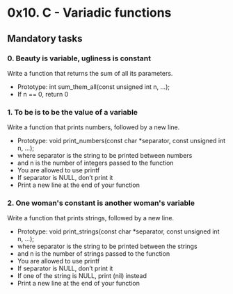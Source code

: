  # 0x10. C - Variadic functions

## Mandatory tasks
### 0. Beauty is variable, ugliness is constant

Write a function that returns the sum of all its parameters.
* Prototype: int sum_them_all(const unsigned int n, ...);
* If n == 0, return 0

### 1. To be is to be the value of a variable

Write a function that prints numbers, followed by a new line.

* Prototype: void print_numbers(const char *separator, const unsigned int n, ...);
* where separator is the string to be printed between numbers
* and n is the number of integers passed to the function
* You are allowed to use printf
* If separator is NULL, don’t print it
* Print a new line at the end of your function

### 2. One woman's constant is another woman's variable
Write a function that prints strings, followed by a new line.

* Prototype: void print_strings(const char *separator, const unsigned int n, ...);
* where separator is the string to be printed between the strings
* and n is the number of strings passed to the function
* You are allowed to use printf
* If separator is NULL, don’t print it
* If one of the string is NULL, print (nil) instead
* Print a new line at the end of your function